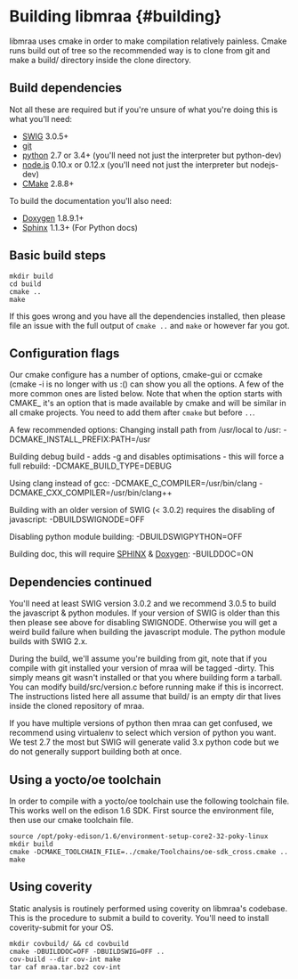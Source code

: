 Building libmraa                         {#building}
===============

libmraa uses cmake in order to make compilation relatively painless. Cmake runs
build out of tree so the recommended way is to clone from git and make a build/
directory inside the clone directory.

## Build dependencies
Not all these are required but if you're unsure of what you're doing this is
what you'll need:
* [SWIG](http://swig.org) 3.0.5+
* [git](http://git-scm.com)
* [python](http://python.org) 2.7 or 3.4+ (you'll need not just the interpreter but python-dev)
* [node.js](http://nodejs.org) 0.10.x or 0.12.x (you'll need not just the interpreter but nodejs-dev)
* [CMake](http://cmake.org) 2.8.8+

To build the documentation you'll also need:
* [Doxygen](http://www.stack.nl/~dimitri/doxygen/) 1.8.9.1+
* [Sphinx](http://sphinx-doc.org/) 1.1.3+ (For Python docs)

## Basic build steps

~~~~~~~~~~~~~{.sh}
mkdir build
cd build
cmake ..
make
~~~~~~~~~~~~~

If this goes wrong and you have all the dependencies installed, then please
file an issue with the full output of `cmake ..` and `make` or however far you
got.

## Configuration flags

Our cmake configure has a number of options, cmake-gui or ccmake (cmake -i is
no longer with us :() can show you all the options. A few of the more common
ones are listed below. Note that when the option starts with CMAKE_ it's an
option that is made available by cmake and will be similar in all cmake
projects. You need to add them after `cmake` but before `..`.

A few recommended options:
Changing install path from /usr/local to /usr:
 -DCMAKE_INSTALL_PREFIX:PATH=/usr

Building debug build - adds -g and disables optimisations - this will force a
full rebuild:
 -DCMAKE_BUILD_TYPE=DEBUG

Using clang instead of gcc:
 -DCMAKE_C_COMPILER=/usr/bin/clang -DCMAKE_CXX_COMPILER=/usr/bin/clang++

Building with an older version of SWIG (< 3.0.2) requires the disabling of javascript:
 -DBUILDSWIGNODE=OFF

Disabling python module building:
 -DBUILDSWIGPYTHON=OFF

Building doc, this will require [SPHINX](http://sphinx-doc.org) &
[Doxygen](http://doxygen.org):
 -BUILDDOC=ON

## Dependencies continued

You'll need at least SWIG version 3.0.2 and we recommend 3.0.5 to build the
javascript & python modules. If your version of SWIG is older than this then
please see above for disabling SWIGNODE. Otherwise you will get a weird build
failure when building the javascript module. The python module builds with SWIG
2.x.

During the build, we'll assume you're building from git, note that if you
compile with git installed your version of mraa will be tagged -dirty. This
simply means git wasn't installed or that you where building form a tarball.
You can modify build/src/version.c before running make if this is incorrect.
The instructions listed here all assume that build/ is an empty dir that lives
inside the cloned repository of mraa.

If you have multiple versions of python then mraa can get confused, we
recommend using virtualenv to select which version of python you want. We test
2.7 the most but SWIG will generate valid 3.x python code but we do not
generally support building both at once.

## Using a yocto/oe toolchain

In order to compile with a yocto/oe toolchain use the following toolchain file.
This works well on the edison 1.6 SDK. First source the environment file, then
use our cmake toolchain file.

~~~~~~~~~~~~~{.sh}
source /opt/poky-edison/1.6/environment-setup-core2-32-poky-linux
mkdir build
cmake -DCMAKE_TOOLCHAIN_FILE=../cmake/Toolchains/oe-sdk_cross.cmake ..
make
~~~~~~~~~~~~~

## Using coverity

Static analysis is routinely performed using coverity on libmraa's codebase.
This is the procedure to submit a build to coverity. You'll need to install
coverity-submit for your OS.

~~~~~~~~~~~~~{.sh}
mkdir covbuild/ && cd covbuild
cmake -DBUILDDOC=OFF -DBUILDSWIG=OFF ..
cov-build --dir cov-int make
tar caf mraa.tar.bz2 cov-int
~~~~~~~~~~~~~
